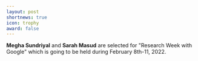 ```yaml
---
layout: post
shortnews: true
icon: trophy
award: false
---
```


<b>Megha Sundriyal</b> and <b>Sarah Masud</b> are selected for "Research Week with Google" which is going to be held during February 8th-11, 2022.